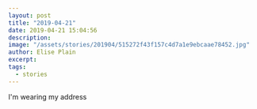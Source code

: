 ```yaml
---
layout: post
title: "2019-04-21"
date: 2019-04-21 15:04:56
description: 
image: "/assets/stories/201904/515272f43f157c4d7a1e9ebcaae78452.jpg"
author: Elise Plain
excerpt: 
tags: 
  - stories
---
```


I'm wearing my address
<p></p>
<p></p>
